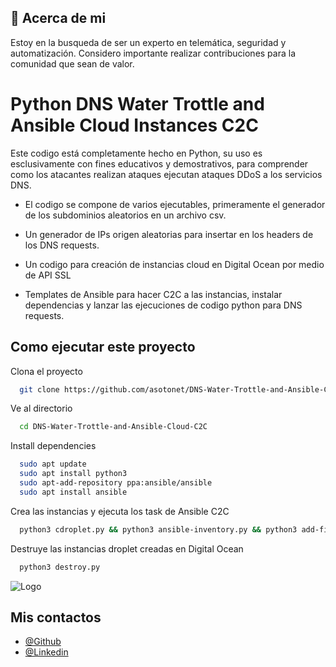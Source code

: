 
## 🚀 Acerca de mi
Estoy en la busqueda de ser un experto en telemática, seguridad y automatización.
Considero importante realizar contribuciones para la comunidad que sean de valor.


# Python DNS Water Trottle and Ansible Cloud Instances C2C

Este codigo está completamente hecho en Python, su uso es esclusivamente con fines educativos y demostrativos, para comprender como los atacantes realizan ataques ejecutan ataques DDoS a los servicios DNS.


- El codigo se compone de varios ejecutables, primeramente el generador de los subdominios aleatorios en un archivo csv.

- Un generador de IPs origen aleatorias para insertar en los headers de los DNS requests.

- Un codigo para creación de instancias cloud en Digital Ocean por medio de API SSL

- Templates de Ansible para hacer C2C a las instancias, instalar dependencias y lanzar las ejecuciones de codigo python para DNS requests.
## Como ejecutar este proyecto

Clona el proyecto

```bash
  git clone https://github.com/asotonet/DNS-Water-Trottle-and-Ansible-Cloud-C2C.git
```

Ve al directorio

```bash
  cd DNS-Water-Trottle-and-Ansible-Cloud-C2C
```
Install dependencies

```bash
  sudo apt update
  sudo apt install python3
  sudo apt-add-repository ppa:ansible/ansible
  sudo apt install ansible

```
Crea las instancias y ejecuta los task de Ansible C2C

```bash
  python3 cdroplet.py && python3 ansible-inventory.py && python3 add-fingerprint.py

```

Destruye las instancias droplet creadas en Digital Ocean

```bash
  python3 destroy.py
```


![Logo](https://www.p2linc.com/wp-content/uploads/2021/09/Screen-Shot-2021-09-17-at-1.56.20-PM.png)


## Mis contactos

- [@Github](https://www.github.com/asotonet)
- [@Linkedin](https://www.linkedin.com/in/asoton/)